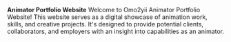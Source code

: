 **Animator Portfolio Website**
Welcome to Omo2yii Animator Portfolio Website! This website serves as a digital showcase of animation work, skills, and creative projects. It's designed to provide potential clients, collaborators, and employers with an insight into capabilities as an animator.
